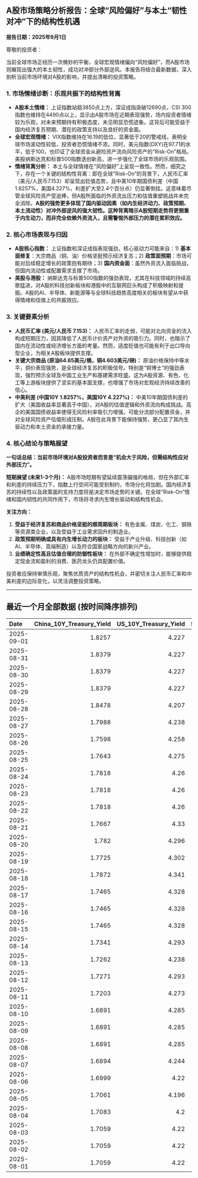 ## A股市场策略分析报告：全球“风险偏好”与本土“韧性对冲”下的结构性机遇

**报告日期：2025年9月1日**

尊敬的投资者：

当前全球市场正经历一次微妙的平衡，全球宏观情绪偏向“风险偏好”，而A股市场则展现出强大的本土韧性，成功对冲部分外部逆风。本报告将结合最新数据，深入剖析当前市场环境对A股的影响，并提出清晰的投资策略。

### 1. 市场情绪诊断：乐观共振下的结构性背离

*   **A股本土情绪：** 上证指数站稳3850点上方，深证成指突破12690点，CSI 300指数也维持在4490点以上，显示出A股市场在近期表现强势，场内投资者情绪较为乐观，对未来预期持有积极态度，未见明显恐慌迹象。这背后可能受益于国内经济复苏预期、潜在的政策支持以及良好的资金面。
*   **全球宏观情绪：** VIX指数维持在16.19的低位，显著低于20的警戒线，表明全球市场波动性较低，投资者恐慌情绪不浓。同时，美元指数(DXY)在97.71的水平，低于100，也印证了全球资金从避险资产流向风险资产的“Risk-On”格局。美股纳斯达克和标普500指数迭创新高，进一步强化了全球市场的乐观氛围。
*   **情绪背离分析：** 本土与全球情绪在“风险偏好”上呈现一致性。然而，细究之下，存在一个关键的结构性背离：即在全球“Risk-On”的背景下，人民币汇率（美元/人民币7.153）却呈现出贬值态势，且中美10年期国债利差（中国1.8257%，美国4.227%，利差扩大至2.4个百分点）仍显著倒挂。这意味着尽管全球风险资产受追捧，但A股所面临的外资流出压力和估值重塑挑战并未完全消除。**A股的强势更多体现了国内驱动因素（如内生经济动力、政策预期、本土流动性）对冲外部逆风的强大韧性。这种背离暗示A股短期走势将更侧重于内生动力，而非完全依赖外资流入，且需警惕外部压力的潜在累积效应。**

### 2. 核心市场表现与归因

*   **A股核心指数：** 上证指数和深证成指表现强劲，核心驱动力可能来自：1) **基本面修复**：大宗商品（铜、油）价格坚挺预示经济复苏；2) **政策面预期**：市场可能对后续稳定增长的政策抱有期待；3) **国内资金面**：虽然外资流入面临挑战，但国内流动性或配置需求支撑了市场。
*   **美股与港股：** 纳斯达克与标普500指数的强劲表现，尤其在科技领域的持续高歌猛进，对A股的科技创新板块和港股中的互联网巨头构成了积极映射和提振。A股的AI、半导体、新能源等与全球科技趋势高度相关的板块有望从中获得情绪和估值上的共振效应。

### 3. 关键要素分析

*   **人民币汇率 (美元/人民币 7.153)：** 人民币汇率的走弱，可能对北向资金的流入构成短期压力，因其降低了人民币计价资产对外资的吸引力。同时，也暗示了国内在流动性或经济增长方面的考量。然而，适度贬值也可能有利于出口导向型企业，为相关A股板块提供支撑。
*   **关键大宗商品 (原油64.65美元/桶，铜4.603美元/磅)：** 原油价格保持中等水平，铜价表现强势，是全球经济复苏的积极信号。特别是“铜博士”的强劲表现，强烈预示全球及中国工业生产和基建需求旺盛。这为A股资源、有色、化工等上游板块提供了坚实的基本面支撑，也增强了市场对宏观经济持续改善的信心。
*   **中美利差 (中国10Y 1.8257%，美国10Y 4.227%)：** 中美10年期国债利差的扩大（美国收益率显著高于中国），对A股的估值逻辑和外资流向构成挑战。高企的美国国债收益率使得无风险利率吸引力增强，可能分流部分配置资金，并对全球风险资产估值形成压制。A股在此背景下能保持强势，更凸显了其内生驱动力和本土资金的承接力量。

### 4. 核心结论与策略展望

**一句话总结：当前市场环境对A股投资者而言是“机会大于风险，但需结构性应对外部压力”。**

**短期展望 (未来1-3个月)：** A股市场短期有望延续震荡偏强的格局，但在外部汇率和利差的持续压力下，指数上行空间可能受到制约，市场分化将加剧。国内经济复苏的持续性以及政策面的支持力度将是决定市场走势的关键。在全球“Risk-On”情绪和国内韧性的共同作用下，市场将寻求内生增长驱动和结构性机会。

**关注方向：**

1.  **受益于经济复苏和商品价格坚挺的顺周期板块：** 有色金属、煤炭、化工、钢铁等资源类企业，以及受益于工业需求回升的制造业。
2.  **政策预期明确或具有内生增长动力的板块：** 受益于产业升级、科技创新（如AI、半导体、高端制造）以及符合国家战略方向的新兴产业。
3.  **业绩确定性高且估值合理的防御性板块：** 在外部不确定性增加时，能够提供稳定现金流和盈利的消费、医药龙头仍具配置价值。

投资者应保持审慎乐观，聚焦优质资产的结构性机会，并密切关注人民币汇率和中美利差的边际变化，以灵活调整投资策略。

---

## 最近一个月全部数据 (按时间降序排列)

| Date       |   China_10Y_Treasury_Yield |   US_10Y_Treasury_Yield |   Shanghai_Composite_Index |   CSI_300_Index |   Shenzhen_Component_Index |   GOLD_spot_price |   OIL_price |   ALUMINUM_future |   BTC_price |   USD_CNY_exchange_rate |   Commodity_Index_ETF |   US_Dollar_Index |   ETH_price |   LEAN_HOGS_future |   COPPER_future |   High_Yield_Bond_ETF |   LIVE_CATTLE_future |   GOLD_near_month_future |   NATURAL_GAS_future |   PLATINUM_future |   SILVER_future |   Long_Term_Treasury_ETF |   CORN_future |   SOYBEANS_future |   WHEAT_future |   SP500_close |   NASDAQ_close |   VIX_close |   GOLD_basis_spot_vs_near |
|:-----------|---------------------------:|------------------------:|---------------------------:|----------------:|---------------------------:|------------------:|------------:|------------------:|------------:|------------------------:|----------------------:|------------------:|------------:|-------------------:|----------------:|----------------------:|---------------------:|-------------------------:|---------------------:|------------------:|----------------:|-------------------------:|--------------:|------------------:|---------------:|--------------:|---------------:|------------:|--------------------------:|
| 2025-09-01 |                     1.8257 |                   4.227 |                    3857.93 |         4496.76 |                    12696.2 |            3542   |       64.65 |           2543.75 |      109144 |                  7.153  |                 22.21 |            97.711 |     4392.36 |             95.025 |          4.603  |                 80.86 |              241.9   |                   3542.1 |                3.034 |            1404   |          41.49  |                    86.6  |        398    |           1036.75 |         518    |       6460.26 |        21455.6 |       16.19 |                 -0.100098 |
| 2025-08-31 |                     1.8379 |                   4.227 |                    3857.93 |         4496.76 |                    12696.2 |            3473.7 |       64.01 |           2514.75 |      108237 |                  7.153  |                 22.21 |            97.77  |     4390.02 |             95.025 |          4.5185 |                 80.86 |              241.9   |                   3487.2 |                2.997 |            1365.7 |          40.2   |                    86.6  |        398    |           1036.75 |         518    |       6460.26 |        21455.6 |       15.36 |                -13.5      |
| 2025-08-30 |                     1.8379 |                   4.227 |                    3857.93 |         4496.76 |                    12696.2 |            3473.7 |       64.01 |           2514.75 |      108808 |                  7.153  |                 22.21 |            97.77  |     4374.15 |             95.025 |          4.5185 |                 80.86 |              241.9   |                   3487.2 |                2.997 |            1365.7 |          40.2   |                    86.6  |        398    |           1036.75 |         518    |       6460.26 |        21455.6 |       15.36 |                -13.5      |
| 2025-08-29 |                     1.8379 |                   4.227 |                    3857.93 |         4496.76 |                    12696.2 |            3473.7 |       64.01 |           2514.75 |      108411 |                  7.153  |                 22.21 |            97.77  |     4360.15 |             95.025 |          4.5185 |                 80.86 |              241.9   |                   3487.2 |                2.997 |            1365.7 |          40.2   |                    86.6  |        398    |           1036.75 |         518    |       6460.26 |        21455.6 |       15.36 |                -13.5      |
| 2025-08-28 |                     1.8478 |                   4.207 |                    3843.6  |         4463.78 |                    12571.4 |            3431.8 |       64.6  |           2516.25 |      112545 |                  7.153  |                 22.18 |            97.81  |     4507.18 |             94.275 |          4.4635 |                 81.01 |              237     |                   3445.8 |                2.944 |            1356.4 |          39.19  |                    87.22 |        385.5  |           1028.25 |         510.25 |       6501.86 |        21705.2 |       14.43 |                -14        |
| 2025-08-27 |                     1.7988 |                   4.238 |                    3800.35 |         4386.13 |                    12295.1 |            3404.6 |       64.15 |           2506    |      111222 |                  7.152  |                 22.04 |            98.23  |     4503.39 |             93.9   |          4.4145 |                 80.97 |              243.25  |                   3404.6 |                2.867 |            1341.4 |          38.689 |                    86.65 |        382.5  |           1027.25 |         502.25 |       6481.4  |        21590.1 |       14.85 |                  0        |
| 2025-08-26 |                     1.7598 |                   4.258 |                    3868.38 |         4452.59 |                    12473.2 |            3388.6 |       63.25 |           2541.25 |      111803 |                  7.151  |                 22.02 |            98.23  |     4600.43 |             93.425 |          4.4505 |                 80.87 |              242.5   |                   3388.6 |                2.717 |            1342.4 |          38.582 |                    86.75 |        387.5  |           1028.75 |         509.5  |       6465.94 |        21544.3 |       14.62 |                  0        |
| 2025-08-25 |                     1.7643 |                   4.275 |                    3883.56 |         4469.22 |                    12441.1 |            3373.8 |       64.8  |           2527    |      110124 |                  7.1675 |                 22.19 |            98.43  |     4372.99 |             91.4   |          4.4665 |                 80.69 |              240.225 |                   3373.8 |                2.696 |            1331.6 |          38.677 |                    86.8  |        389.25 |           1025.5  |         506.75 |       6439.32 |        21449.3 |       14.79 |                  0        |
| 2025-08-24 |                     1.7818 |                   4.26  |                    3825.76 |         4378    |                    12166.1 |            3374.4 |       63.66 |           2505.25 |      113458 |                  7.1799 |                 22.08 |            97.72  |     4779.65 |             91.2   |          4.4475 |                 80.85 |              239.95  |                   3374.4 |                2.698 |            1355.4 |          39.003 |                    87.05 |        388.25 |           1036.5  |         504.75 |       6466.91 |        21496.5 |       14.22 |                  0        |
| 2025-08-23 |                     1.7818 |                   4.26  |                    3825.76 |         4378    |                    12166.1 |            3374.4 |       63.66 |           2505.25 |      115374 |                  7.1799 |                 22.08 |            97.72  |     4776.09 |             91.2   |          4.4475 |                 80.85 |              239.95  |                   3374.4 |                2.698 |            1355.4 |          39.003 |                    87.05 |        388.25 |           1036.5  |         504.75 |       6466.91 |        21496.5 |       14.22 |                  0        |
| 2025-08-22 |                     1.7818 |                   4.26  |                    3825.76 |         4378    |                    12166.1 |            3374.4 |       63.66 |           2505.25 |      116874 |                  7.1799 |                 22.08 |            97.72  |     4831.35 |             91.2   |          4.4475 |                 80.85 |              239.95  |                   3374.4 |                2.698 |            1355.4 |          39.003 |                    87.05 |        388.25 |           1036.5  |         504.75 |       6466.91 |        21496.5 |       14.22 |                  0        |
| 2025-08-21 |                     1.7667 |                   4.33  |                    3771.1  |         4288.07 |                    11919.8 |            3336.9 |       63.52 |           2484.5  |      112419 |                  7.1757 |                 21.99 |            98.62  |     4223.21 |             89.925 |          4.4315 |                 80.2  |              238.65  |                   3336.9 |                2.826 |            1351.2 |          38.027 |                    86.41 |        387.25 |           1034.5  |         507    |       6370.17 |        21100.3 |       16.6  |                  0        |
| 2025-08-20 |                     1.782  |                   4.296 |                    3766.21 |         4271.4  |                    11926.7 |            3343.4 |       63.21 |           2459.75 |      114275 |                  7.1819 |                 21.86 |            98.22  |     4334.5  |             89.95  |          4.426  |                 80.35 |              238.525 |                   3343.4 |                2.752 |            1334   |          37.705 |                    86.84 |        380    |           1015    |         505.5  |       6395.78 |        21172.9 |       15.69 |                  0        |
| 2025-08-19 |                     1.7725 |                   4.302 |                    3727.29 |         4223.37 |                    11821.6 |            3313.4 |       62.35 |           2428    |      112831 |                  7.1846 |                 21.62 |            98.27  |     4073.46 |             90.15  |          4.409  |                 80.38 |              236.325 |                   3313.4 |                2.766 |            1302.3 |          37.261 |                    86.65 |        379.5  |           1013    |         498.5  |       6411.37 |        21314.9 |       15.57 |                  0        |
| 2025-08-18 |                     1.7872 |                   4.341 |                    3728.03 |         4239.41 |                    11835.6 |            3331.7 |       63.42 |           2458.5  |      116252 |                  7.1817 |                 21.79 |            98.17  |     4312.5  |             90.125 |          4.457  |                 80.4  |              236.725 |                   3331.7 |                2.89  |            1326.4 |          37.951 |                    86.15 |        383    |           1020.75 |         502.75 |       6449.15 |        21629.8 |       14.99 |                  0        |
| 2025-08-17 |                     1.7465 |                   4.328 |                    3696.77 |         4202.35 |                    11634.7 |            3336   |       62.8  |           2480.75 |      117453 |                  7.1795 |                 21.77 |            97.85  |     4473.27 |             90.1   |          4.478  |                 80.46 |              236.25  |                   3336   |                2.916 |            1334.3 |          37.894 |                    86.4  |        383.75 |           1022.25 |         506.5  |       6449.8  |        21623   |       15.09 |                  0        |
| 2025-08-16 |                     1.7465 |                   4.328 |                    3696.77 |         4202.35 |                    11634.7 |            3336   |       62.8  |           2480.75 |      117491 |                  7.1795 |                 21.77 |            97.85  |     4426.18 |             90.1   |          4.478  |                 80.46 |              236.25  |                   3336   |                2.916 |            1334.3 |          37.894 |                    86.4  |        383.75 |           1022.25 |         506.5  |       6449.8  |        21623   |       15.09 |                  0        |
| 2025-08-15 |                     1.7465 |                   4.328 |                    3696.77 |         4202.35 |                    11634.7 |            3336   |       62.8  |           2480.75 |      117398 |                  7.1795 |                 21.77 |            97.85  |     4439.99 |             90.1   |          4.478  |                 80.46 |              236.25  |                   3336   |                2.916 |            1334.3 |          37.894 |                    86.4  |        383.75 |           1022.25 |         506.5  |       6449.8  |        21623   |       15.09 |                  0        |
| 2025-08-14 |                     1.7341 |                   4.293 |                    3666.44 |         4173.31 |                    11451.4 |            3335.2 |       63.96 |           2501.5  |      118360 |                  7.1743 |                 21.84 |            98.25  |     4548.17 |            109.65  |          4.4645 |                 80.4  |              233.35  |                   3335.2 |                2.841 |            1350.3 |          37.982 |                    87.02 |        375    |           1008.5  |         503.5  |       6468.54 |        21710.7 |       14.83 |                  0        |
| 2025-08-13 |                     1.7262 |                   4.238 |                    3683.47 |         4176.58 |                    11551.4 |            3358.7 |       62.65 |           2510.5  |      123344 |                  7.1785 |                 21.75 |            97.84  |     4756.28 |            109.625 |          4.482  |                 80.61 |              235.55  |                   3358.7 |                2.828 |            1331.5 |          38.499 |                    87.67 |        374    |           1023.5  |         507.25 |       6466.58 |        21713.1 |       14.49 |                  0        |
| 2025-08-12 |                     1.7271 |                   4.293 |                    3665.92 |         4143.83 |                    11351.6 |            3348.9 |       63.17 |           2507.75 |      120173 |                  7.1877 |                 21.78 |            98.1   |     4590.92 |            109.55  |          4.5085 |                 80.4  |              235.825 |                   3348.9 |                2.808 |            1341.9 |          37.899 |                    86.95 |        371.5  |           1011.75 |         505    |       6445.76 |        21681.9 |       14.73 |                  0        |
| 2025-08-11 |                     1.7203 |                   4.273 |                    3647.55 |         4122.51 |                    11291.4 |            3353.1 |       63.96 |           2469.5  |      118731 |                  7.181  |                 21.87 |            98.52  |     4226.97 |            109.675 |          4.4235 |                 80.22 |              233.075 |                   3353.1 |                2.954 |            1329.9 |          37.662 |                    87.39 |        385    |            989.5  |         515    |       6373.45 |        21385.4 |       16.25 |                  0        |
| 2025-08-10 |                     1.6891 |                   4.285 |                    3635.13 |         4104.97 |                    11128.7 |            3439.1 |       63.88 |           2501.75 |      119307 |                  7.181  |                 21.84 |            98.18  |     4254.22 |            108.9   |          4.4555 |                 80.22 |              232.55  |                   3439.1 |                2.99  |            1325.6 |          38.417 |                    87.29 |        382.75 |            966.75 |         514.5  |       6389.45 |        21450   |       15.15 |                  0        |
| 2025-08-09 |                     1.6891 |                   4.285 |                    3635.13 |         4104.97 |                    11128.7 |            3439.1 |       63.88 |           2501.75 |      116500 |                  7.181  |                 21.84 |            98.18  |     4263.6  |            108.9   |          4.4555 |                 80.22 |              232.55  |                   3439.1 |                2.99  |            1325.6 |          38.417 |                    87.29 |        382.75 |            966.75 |         514.5  |       6389.45 |        21450   |       15.15 |                  0        |
| 2025-08-08 |                     1.6891 |                   4.285 |                    3635.13 |         4104.97 |                    11128.7 |            3439.1 |       63.88 |           2501.75 |      116689 |                  7.181  |                 21.84 |            98.18  |     4009.85 |            108.9   |          4.4555 |                 80.22 |              232.55  |                   3439.1 |                2.99  |            1325.6 |          38.417 |                    87.29 |        382.75 |            966.75 |         514.5  |       6389.45 |        21450   |       15.15 |                  0        |
| 2025-08-07 |                     1.6894 |                   4.244 |                    3639.67 |         4114.67 |                    11157.9 |            3400.3 |       63.88 |           2500    |      117497 |                  7.1828 |                 21.84 |            98.4   |     3914.33 |            108.775 |          4.3785 |                 80.21 |              238.75  |                   3400.3 |                3.067 |            1339.9 |          38.158 |                    87.67 |        384.5  |            971.75 |         518.25 |       6340    |        21242.7 |       16.57 |                  0        |
| 2025-08-06 |                     1.6999 |                   4.22  |                    3634    |         4113.48 |                    11177.8 |            3380   |       64.35 |           2483.25 |      115028 |                  7.1834 |                 21.77 |            98.18  |     3683.92 |            108.875 |          4.391  |                 80.29 |              236.3   |                   3380   |                3.077 |            1326   |          37.766 |                    87.82 |        379.75 |            961.5  |         508.5  |       6345.06 |        21169.4 |       16.77 |                  0        |
| 2025-08-05 |                     1.7061 |                   4.196 |                    3617.6  |         4103.45 |                    11107   |            3381.9 |       65.16 |           2432.75 |      114141 |                  7.178  |                 21.82 |            98.78  |     3611.9  |            108.775 |          4.364  |                 80.21 |              234.275 |                   3381.9 |                3.01  |            1317.2 |          37.687 |                    88.33 |        381.5  |            969    |         508.25 |       6299.19 |        20916.6 |       17.85 |                  0        |
| 2025-08-04 |                     1.7083 |                   4.2   |                    3583.31 |         4070.7  |                    11041.6 |            3374.4 |       66.29 |           2427    |      115072 |                  7.2116 |                 22.01 |            98.78  |     3718.99 |            108.175 |          4.415  |                 80.25 |              230.9   |                   3374.4 |                2.932 |            1326.4 |          37.192 |                    88.06 |        387    |            969    |         516.75 |       6329.94 |        21053.6 |       17.52 |                  0        |
| 2025-08-03 |                     1.7059 |                   4.22  |                    3559.95 |         4054.93 |                    10991.3 |            3347.7 |       67.33 |           2432    |      114218 |                  7.2002 |                 22.09 |            98.69  |     3497.38 |            107.35  |          4.4125 |                 79.98 |              230.125 |                   3347.7 |                3.083 |            1304   |          36.787 |                    87.82 |        389.5  |            961.75 |         516.75 |       6238.01 |        20650.1 |       20.38 |                  0        |
| 2025-08-02 |                     1.7059 |                   4.22  |                    3559.95 |         4054.93 |                    10991.3 |            3347.7 |       67.33 |           2432    |      112527 |                  7.2002 |                 22.09 |            98.69  |     3392.74 |            107.35  |          4.4125 |                 79.98 |              230.125 |                   3347.7 |                3.083 |            1304   |          36.787 |                    87.82 |        389.5  |            961.75 |         516.75 |       6238.01 |        20650.1 |       20.38 |                  0        |
| 2025-08-01 |                     1.7059 |                   4.22  |                    3559.95 |         4054.93 |                    10991.3 |            3347.7 |       67.33 |           2432    |      113320 |                  7.2002 |                 22.09 |            98.69  |     3488.37 |            107.35  |          4.4125 |                 79.98 |              230.125 |                   3347.7 |                3.083 |            1304   |          36.787 |                    87.82 |        389.5  |            961.75 |         516.75 |       6238.01 |        20650.1 |       20.38 |                  0        |